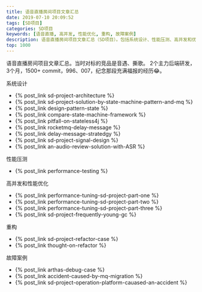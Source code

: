 ```yaml
---
title: 语音直播房间项目文章汇总
date: 2019-07-10 20:09:52
tags: [SD项目]
categories: SD项目
keywords: [语音直播, 高并发, 性能优化, 重构, 故障案例]
description: 语音直播房间项目文章汇总（SD项目）。包括系统设计、性能压测、高并发和优化经历、重构和故障案例
top: 1000
---
```

语音直播房间项目文章汇总。当时对标的竞品是音遇、撕歌。
2个主力后端研发，3个月，1500+ commit，996、007，纪念那段充满福报的经历😂。

系统设计
- {% post_link sd-project-architecture %}
- {% post_link sd-project-solution-by-state-machine-pattern-and-mq %}
- {% post_link design-pattern-state %}
- {% post_link compare-state-machine-framework %}
- {% post_link pitfall-on-stateless4j %}
- {% post_link rocketmq-delay-message %}
- {% post_link delay-message-stratedgy %}
- {% post_link sd-project-signal-design %}
- {% post_link an-audio-review-solution-with-ASR %}

性能压测
- {% post_link  performance-testing %} 

高并发和性能优化
- {% post_link performance-tuning-sd-project-part-one %}
- {% post_link performance-tuning-sd-project-part-two %}
- {% post_link performance-tuning-sd-project-part-three %}
- {% post_link sd-project-frequently-young-gc %} 

重构
- {% post_link sd-project-refactor-case %}
- {% post_link thought-on-refactor %}

故障案例
- {% post_link arthas-debug-case %}
- {% post_link accident-caused-by-mq-migration %}
- {% post_link sd-project-operation-platform-cauased-an-accident %}
